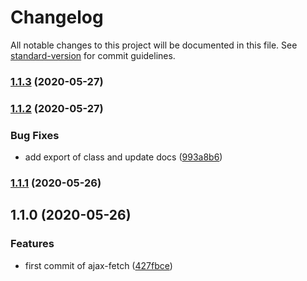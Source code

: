 # Changelog

All notable changes to this project will be documented in this file. See [standard-version](https://github.com/conventional-changelog/standard-version) for commit guidelines.

### [1.1.3](https://github.com/shallinta/ajax-fetch-esm/compare/v1.1.2...v1.1.3) (2020-05-27)

### [1.1.2](https://github.com/shallinta/ajax-fetch-esm/compare/v1.1.1...v1.1.2) (2020-05-27)


### Bug Fixes

* add export of class and update docs ([993a8b6](https://github.com/shallinta/ajax-fetch-esm/commit/993a8b6ce6cb859b10b2f5e9c0bcf39dd149cada))

### [1.1.1](https://github.com/shallinta/ajax-fetch-esm/compare/v1.1.0...v1.1.1) (2020-05-26)

## 1.1.0 (2020-05-26)


### Features

* first commit of ajax-fetch ([427fbce](https://github.com/shallinta/ajax-fetch/commit/427fbce50828b53bbc7ef4cc0df11634a914977f))
